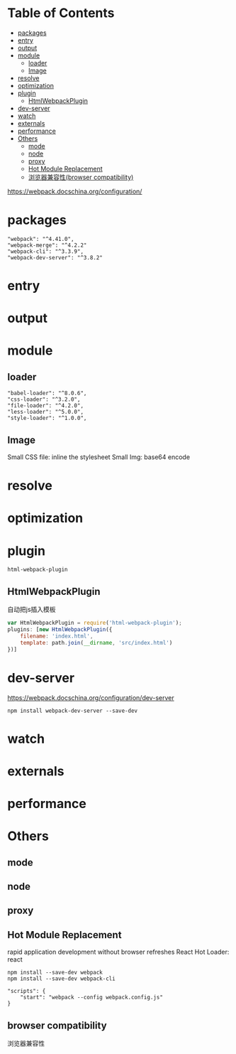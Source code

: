 # Table of Contents #
<!-- START doctoc generated TOC please keep comment here to allow auto update -->
<!-- DON'T EDIT THIS SECTION, INSTEAD RE-RUN doctoc TO UPDATE -->


- [packages](#packages)
- [entry](#entry)
- [output](#output)
- [module](#module)
  - [loader](#loader)
  - [Image](#image)
- [resolve](#resolve)
- [optimization](#optimization)
- [plugin](#plugin)
  - [HtmlWebpackPlugin](#htmlwebpackplugin)
- [dev-server](#dev-server)
- [watch](#watch)
- [externals](#externals)
- [performance](#performance)
- [Others](#others)
  - [mode](#mode)
  - [node](#node)
  - [proxy](#proxy)
  - [Hot Module Replacement](#hot-module-replacement)
  - [浏览器兼容性(browser compatibility)](#%E6%B5%8F%E8%A7%88%E5%99%A8%E5%85%BC%E5%AE%B9%E6%80%A7browser-compatibility)

<!-- END doctoc generated TOC please keep comment here to allow auto update -->


https://webpack.docschina.org/configuration/
# packages
```
"webpack": "^4.41.0",
"webpack-merge": "^4.2.2"
"webpack-cli": "^3.3.9",
"webpack-dev-server": "^3.8.2"
```

# entry


# output

# module

## loader

```
"babel-loader": "^8.0.6",
"css-loader": "^3.2.0",
"file-loader": "^4.2.0",
"less-loader": "^5.0.0",
"style-loader": "^1.0.0",
```


## Image
Small CSS file:  inline the stylesheet
Small Img: base64 encode

# resolve

# optimization

# plugin
```
html-webpack-plugin
```
## HtmlWebpackPlugin
自动把js插入模板

```js
var HtmlWebpackPlugin = require('html-webpack-plugin');
plugins: [new HtmlWebpackPlugin({
	filename: 'index.html',
	template: path.join(__dirname, 'src/index.html')
})]
```

# dev-server
https://webpack.docschina.org/configuration/dev-server

```
npm install webpack-dev-server --save-dev
```


# watch

# externals

# performance

# Others

## mode


## node


## proxy


## Hot Module Replacement
rapid application development without browser refreshes
React Hot Loader: react

```
npm install --save-dev webpack
npm install --save-dev webpack-cli

"scripts": {
	"start": "webpack --config webpack.config.js"
}
```


## browser compatibility
浏览器兼容性
